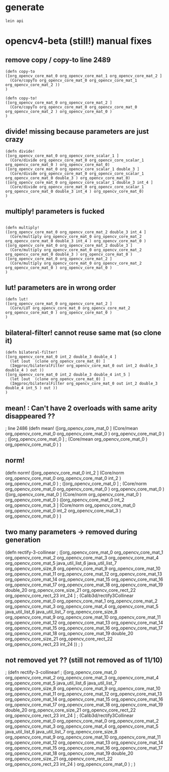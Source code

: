 
# generate

```
lein api
```

# opencv4-beta (still!) manual fixes

## remove copy / copy-to line 2489

```
(defn copy-to
([org_opencv_core_mat_0 org_opencv_core_mat_1 org_opencv_core_mat_2 ] 
  (Core/copyTo org_opencv_core_mat_0 org_opencv_core_mat_1 org_opencv_core_mat_2 ))
)

(defn copy-to!
([org_opencv_core_mat_0 org_opencv_core_mat_2 ] 
  (Core/copyTo org_opencv_core_mat_0 org_opencv_core_mat_0 org_opencv_core_mat_2 ) org_opencv_core_mat_0 )
)
```

## divide!  missing because parameters are just crazy

```
(defn divide!
([org_opencv_core_mat_0 org_opencv_core_scalar_1 ] 
  (Core/divide org_opencv_core_mat_0 org_opencv_core_scalar_1 org_opencv_core_mat_0 ) org_opencv_core_mat_0)
([org_opencv_core_mat_0 org_opencv_core_scalar_1 double_3 ] 
  (Core/divide org_opencv_core_mat_0 org_opencv_core_scalar_1 org_opencv_core_mat_0 double_3 ) org_opencv_core_mat_0)
([org_opencv_core_mat_0 org_opencv_core_scalar_1 double_3 int_4 ] 
  (Core/divide org_opencv_core_mat_0 org_opencv_core_scalar_1 org_opencv_core_mat_0 double_3 int_4 ) org_opencv_core_mat_0)
)
```

## multiply! parameters is fucked

```

(defn multiply!
([org_opencv_core_mat_0 org_opencv_core_mat_2 double_3 int_4 ] 
  (Core/multiply org_opencv_core_mat_0 org_opencv_core_mat_2 org_opencv_core_mat_0 double_3 int_4 ) org_opencv_core_mat_0 )
([org_opencv_core_mat_0 org_opencv_core_mat_2 double_3 ] 
  (Core/multiply org_opencv_core_mat_0 org_opencv_core_mat_2 org_opencv_core_mat_0 double_3 ) org_opencv_core_mat_0 )
([org_opencv_core_mat_0 org_opencv_core_mat_2 ] 
  (Core/multiply org_opencv_core_mat_0 org_opencv_core_mat_2 org_opencv_core_mat_0 ) org_opencv_core_mat_0 )
)
```

## lut! parameters are in wrong order

```
(defn lut!
([org_opencv_core_mat_0 org_opencv_core_mat_2 ] 
  (Core/LUT org_opencv_core_mat_0 org_opencv_core_mat_2 org_opencv_core_mat_0 ) org_opencv_core_mat_0 )
)
```

## bilateral-filter! cannot reuse same mat (so clone it)

```
(defn bilateral-filter!
([org_opencv_core_mat_0 int_2 double_3 double_4 ] 
  (let [out  (clone org_opencv_core_mat_0) ] 
  (Imgproc/bilateralFilter org_opencv_core_mat_0 out int_2 double_3 double_4 ) out ))
([org_opencv_core_mat_0 int_2 double_3 double_4 int_5 ] 
  (let [out  (clone org_opencv_core_mat_0) ] 
  (Imgproc/bilateralFilter org_opencv_core_mat_0 out int_2 double_3 double_4 int_5 ) out ))
)
```

## mean! : Can't have 2 overloads with same arity disappeared ??

; line 2486
(defn mean!
([org_opencv_core_mat_0 ]
  (Core/mean org_opencv_core_mat_0 org_opencv_core_mat_0 ) org_opencv_core_mat_0 )
; ([org_opencv_core_mat_0 ]
;   (Core/mean org_opencv_core_mat_0 ) org_opencv_core_mat_0 )
)

## norm! 

(defn norm!
([org_opencv_core_mat_0 int_2 ] 
  (Core/norm org_opencv_core_mat_0 org_opencv_core_mat_0 int_2 ) org_opencv_core_mat_0 )
; ([org_opencv_core_mat_0 ] 
;   (Core/norm org_opencv_core_mat_0 org_opencv_core_mat_0 ) org_opencv_core_mat_0 )
([org_opencv_core_mat_0 ] 
  (Core/norm org_opencv_core_mat_0 ) org_opencv_core_mat_0 )
([org_opencv_core_mat_0 int_2 org_opencv_core_mat_3 ] 
  (Core/norm org_opencv_core_mat_0 org_opencv_core_mat_0 int_2 org_opencv_core_mat_3 ) org_opencv_core_mat_0 )
)

## two many parameters -> removed during generation
(defn rectify-3-collinear
; ([org_opencv_core_mat_0 org_opencv_core_mat_1 org_opencv_core_mat_2 org_opencv_core_mat_3 org_opencv_core_mat_4 org_opencv_core_mat_5 java_util_list_6 java_util_list_7 org_opencv_core_size_8 org_opencv_core_mat_9 org_opencv_core_mat_10 org_opencv_core_mat_11 org_opencv_core_mat_12 org_opencv_core_mat_13 org_opencv_core_mat_14 org_opencv_core_mat_15 org_opencv_core_mat_16 org_opencv_core_mat_17 org_opencv_core_mat_18 org_opencv_core_mat_19 double_20 org_opencv_core_size_21 org_opencv_core_rect_22 org_opencv_core_rect_23 int_24 ] 
;   (Calib3d/rectify3Collinear org_opencv_core_mat_0 org_opencv_core_mat_1 org_opencv_core_mat_2 org_opencv_core_mat_3 org_opencv_core_mat_4 org_opencv_core_mat_5 java_util_list_6 java_util_list_7 org_opencv_core_size_8 org_opencv_core_mat_9 org_opencv_core_mat_10 org_opencv_core_mat_11 org_opencv_core_mat_12 org_opencv_core_mat_13 org_opencv_core_mat_14 org_opencv_core_mat_15 org_opencv_core_mat_16 org_opencv_core_mat_17 org_opencv_core_mat_18 org_opencv_core_mat_19 double_20 org_opencv_core_size_21 org_opencv_core_rect_22 org_opencv_core_rect_23 int_24 ))
; )

## not removed yet ?? (still not removed as of 11/10)

; (defn rectify-3-collinear!
; ([org_opencv_core_mat_0 org_opencv_core_mat_2 org_opencv_core_mat_3 org_opencv_core_mat_4 org_opencv_core_mat_5 java_util_list_6 java_util_list_7 org_opencv_core_size_8 org_opencv_core_mat_9 org_opencv_core_mat_10 org_opencv_core_mat_11 org_opencv_core_mat_12 org_opencv_core_mat_13 org_opencv_core_mat_14 org_opencv_core_mat_15 org_opencv_core_mat_16 org_opencv_core_mat_17 org_opencv_core_mat_18 org_opencv_core_mat_19 double_20 org_opencv_core_size_21 org_opencv_core_rect_22 org_opencv_core_rect_23 int_24 ] 
;   (Calib3d/rectify3Collinear org_opencv_core_mat_0 org_opencv_core_mat_0 org_opencv_core_mat_2 org_opencv_core_mat_3 org_opencv_core_mat_4 org_opencv_core_mat_5 java_util_list_6 java_util_list_7 org_opencv_core_size_8 org_opencv_core_mat_9 org_opencv_core_mat_10 org_opencv_core_mat_11 org_opencv_core_mat_12 org_opencv_core_mat_13 org_opencv_core_mat_14 org_opencv_core_mat_15 org_opencv_core_mat_16 org_opencv_core_mat_17 org_opencv_core_mat_18 org_opencv_core_mat_19 double_20 org_opencv_core_size_21 org_opencv_core_rect_22 org_opencv_core_rect_23 int_24 ) org_opencv_core_mat_0 )
; )
